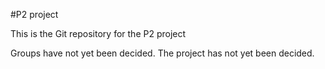 #P2 project

This is the Git repository for the P2 project

Groups have not yet been decided.
The project has not yet been decided.